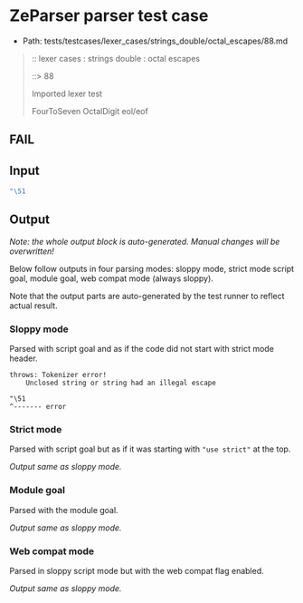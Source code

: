 # ZeParser parser test case

- Path: tests/testcases/lexer_cases/strings_double/octal_escapes/88.md

> :: lexer cases : strings double : octal escapes
>
> ::> 88
>
> Imported lexer test
>
> FourToSeven OctalDigit eol/eof

## FAIL

## Input

`````js
"\51
`````

## Output

_Note: the whole output block is auto-generated. Manual changes will be overwritten!_

Below follow outputs in four parsing modes: sloppy mode, strict mode script goal, module goal, web compat mode (always sloppy).

Note that the output parts are auto-generated by the test runner to reflect actual result.

### Sloppy mode

Parsed with script goal and as if the code did not start with strict mode header.

`````
throws: Tokenizer error!
    Unclosed string or string had an illegal escape

"\51
^------- error
`````

### Strict mode

Parsed with script goal but as if it was starting with `"use strict"` at the top.

_Output same as sloppy mode._

### Module goal

Parsed with the module goal.

_Output same as sloppy mode._

### Web compat mode

Parsed in sloppy script mode but with the web compat flag enabled.

_Output same as sloppy mode._
